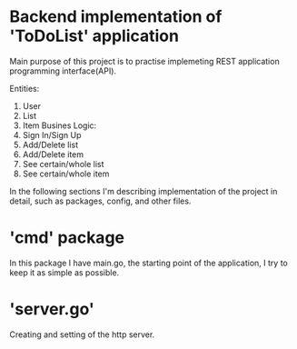 # Backend implementation of 'ToDoList' application

Main purpose of this project is to practise implemeting REST application programming interface(API).

Entities:
  1. User
  2. List
  3. Item
Busines Logic:
  1. Sign In/Sign Up
  2. Add/Delete list
  3. Add/Delete item
  4. See certain/whole list
  5. See certain/whole item


In the following sections I'm describing implementation of the project in detail, such as packages, config, and other files.

# 'cmd' package
  In this package I have main.go, the starting point of the application, I try to keep it as simple as possible.
# 'server.go'
  Creating and setting of the http server.
